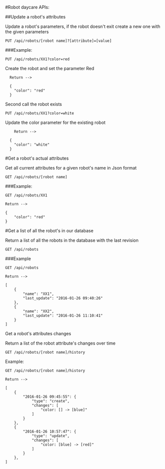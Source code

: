 #Robot daycare APIs:

##Update a robot's attributes

Update a robot's parameters, if the robot doesn't exit create a new one with the given parameters

`PUT /api/robots/[robot name]?[attribute]=[value]`

###Example:

  `PUT /api/robots/XX1?color=red`

Create the robot and set the parameter Red
```
  Return -->

  {
    "color": "red"
  }
```
Second call the robot exists

  `PUT /api/robots/XX1?color=white`

Update the color parameter for the existing robot
```
    Return -->

  {
    "color": "white"
  }
```

#Get a robot's actual attributes

Get all current attributes for a given robot's name in Json format

`GET /api/robots/[robot name]`

###Example:


```
GET /api/robots/XX1

Return -->

{
    "color": "red"
}
```
#Get a list of all the robot's in our database

Return a list of all the robots in the database with the last revision

`GET /api/robots`

###Example
```
GET /api/robots

Return -->

[
    {
        "name": "XX1",
        "last_update": "2016-01-26 09:40:26"
    },
    {
        "name": "XX2",
        "last_update": "2016-01-26 11:10:41"
    }
]
```

Get a robot's attributes changes

Return a list of the robot attribute's changes over time

`GET /api/robots/[robot name]/history`

Example:
```
GET /api/robots/[robot name]/history

Return -->

[
    {
        "2016-01-26 09:45:55": {
            "type": "create",
            "changes": [
                "color: [] -> [blue]"
            ]
        }
    },
    {
        "2016-01-26 10:57:47": {
            "type": "update",
            "changes": [
                "color: [blue] -> [red]"
            ]
        }
    },
]
```